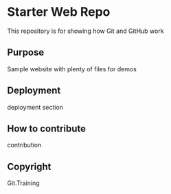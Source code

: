 # Starter Web Repo

This repository is for showing how Git and GitHub work

## Purpose

Sample website with plenty of files for demos

## Deployment

deployment section

## How to contribute

contribution

## Copyright

Git.Training